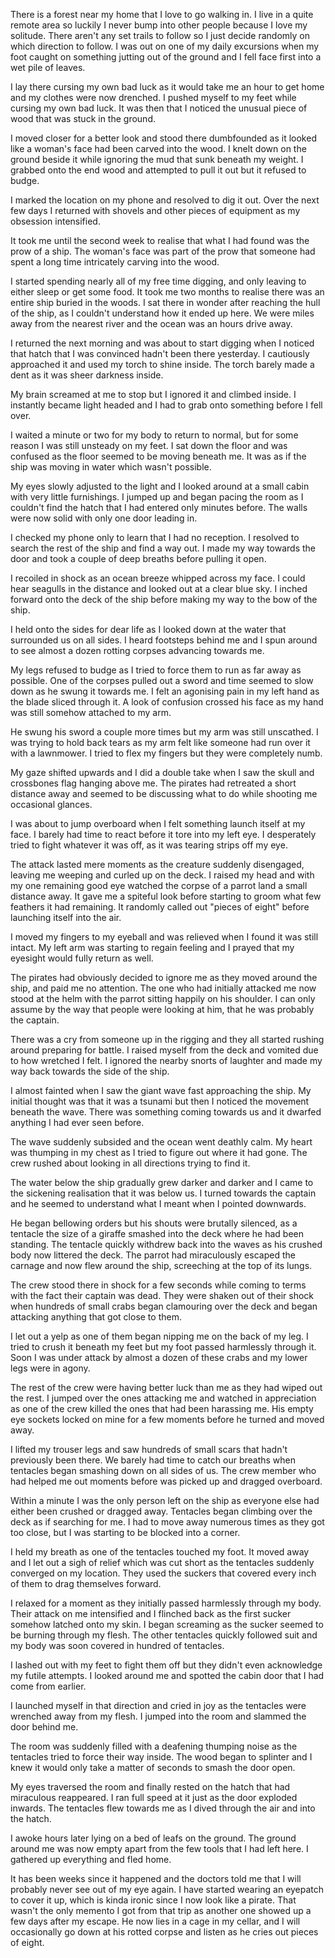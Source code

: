 There is a forest near my home that I love to go walking in. I live in a quite remote area so luckily I never bump into other people because I love my solitude. There aren't any set trails to follow so I just decide randomly on which direction to follow. I was out on one of my daily excursions when my foot caught on something jutting out of the ground and I fell face first into a wet pile of leaves.

I lay there cursing my own bad luck as it would take me an hour to get home and my clothes were now drenched. I pushed myself to my feet while cursing my own bad luck. It was then that I noticed the unusual piece of wood that was stuck in the ground. 

I moved closer for a better look and stood there dumbfounded as it looked like a woman's face had been carved into the wood. I knelt down on the ground beside it while ignoring the mud that sunk beneath my weight. I grabbed onto the end wood and attempted to pull it out but it refused to budge.

I marked the location on my phone and resolved to dig it out. Over the next few days I returned with shovels and other pieces of equipment as my obsession intensified.

It took me until the second week to realise that what I had found was the prow of a ship. The woman's face was part of the prow that someone had spent a long time intricately carving into the wood.

I started spending nearly all of my free time digging, and only leaving to either sleep or get some food. It took me two months to realise there was an entire ship buried in the woods. I sat there in wonder after reaching the hull of the ship, as I couldn't understand how it ended up here. We were miles away from the nearest river and the ocean was an hours drive away.

I returned the next morning and was about to start digging when I noticed that hatch that I was convinced hadn't been there yesterday. I cautiously approached it and used my torch to shine inside. The torch barely made a dent as it was sheer darkness inside.

My brain screamed at me to stop but I ignored it and climbed inside. I instantly became light headed and I had to grab onto something before I fell over.

I waited a minute or two for my body to return to normal, but for some reason I was still unsteady on my feet. I sat down the floor and was confused as the floor seemed to be moving beneath me. It was as if the ship was moving in water which wasn't possible.

My eyes slowly adjusted to the light and I looked around at a small cabin with very little furnishings. I jumped up and began pacing the room as I couldn't find the hatch that I had entered only minutes before. The walls were now solid with only one door leading in.

I checked my phone only to learn that I had no reception. I resolved to search the rest of the ship and find a way out. I made my way towards the door and took a couple of deep breaths before pulling it open.

I recoiled in shock as an ocean breeze whipped across my face. I could hear seagulls in the distance and looked out at a clear blue sky. I inched forward onto the deck of the ship before making my way to the bow of the ship.

I held onto the sides for dear life as I looked down at the water that surrounded us on all sides. I heard footsteps behind me and I spun around to see almost a dozen rotting corpses advancing towards me.

My legs refused to budge as I tried to force them to run as far away as possible. One of the corpses pulled out a sword and time seemed to slow down as he swung it towards me. I felt an agonising pain in my left hand as the blade sliced through it. A look of confusion crossed his face as my hand was still somehow attached to my arm.

He swung his sword a couple more times but my arm was still unscathed. I was trying to hold back tears as my arm felt like someone had run over it with a lawnmower. I tried to flex my fingers but they were completely numb.

My gaze shifted upwards and I did a double take when I saw the skull and crossbones flag hanging above me. The pirates had retreated a short distance away and seemed to be discussing what to do while shooting me occasional glances.

I was about to jump overboard when I felt something launch itself at my face. I barely had time to react before it tore into my left eye. I desperately tried to fight whatever it was off, as it was tearing strips off my eye.

The attack lasted mere moments as the creature suddenly disengaged, leaving me weeping and curled up on the deck. I raised my head and with my one remaining good eye watched the corpse of a parrot land a small distance away. It gave me a spiteful look before starting to groom what few feathers it had remaining. It randomly called out "pieces of eight" before launching itself into the air.

I moved my fingers to my eyeball and was relieved when I found it was still intact. My left arm was starting to regain feeling and I prayed that my eyesight would fully return as well.

The pirates had obviously decided to ignore me as they moved around the ship, and paid me no attention. The one who had initially attacked me now stood at the helm with the parrot sitting happily on his shoulder. I can only assume by the way that people were looking at him, that he was probably the captain.

There was a cry from someone up in the rigging and they all started rushing around preparing for battle. I raised myself from the deck and vomited due to how wretched I felt. I ignored the nearby snorts of laughter and made my way back towards the side of the ship.

I almost fainted when I saw the giant wave fast approaching the ship. My initial thought was that it was a tsunami but then I noticed the movement beneath the wave. There was something coming towards us and it dwarfed anything I had ever seen before.

The wave suddenly subsided and the ocean went deathly calm. My heart was thumping in my chest as I tried to figure out where it had gone. The crew rushed about looking in all directions trying to find it.

The water below the ship gradually grew darker and darker and I came to the sickening realisation that it was below us. I turned towards the captain and he seemed to understand what I meant when I pointed downwards.

He began bellowing orders but his shouts were brutally silenced, as a tentacle the size of a giraffe smashed into the deck where he had been standing. The tentacle quickly withdrew back into the waves as his crushed body now littered the deck. The parrot had miraculously escaped the carnage and now flew around the ship, screeching at the top of its lungs.

The crew stood there in shock for a few seconds while coming to terms with the fact their captain was dead. They were shaken out of their shock when hundreds of small crabs began clamouring over the deck and began attacking anything that got close to them.

I let out a yelp as one of them began nipping me on the back of my leg. I tried to crush it beneath my feet but my foot passed harmlessly through it. Soon I was under attack by almost a dozen of these crabs and my lower legs were in agony.

The rest of the crew were having better luck than me as they had wiped out the rest. I jumped over the ones attacking me and watched in appreciation as one of the crew killed the ones that had been harassing me. His empty eye sockets locked on mine for a few moments before he turned and moved away.

I lifted my trouser legs and saw hundreds of small scars that hadn't previously been there. We barely had time to catch our breaths when tentacles began smashing down on all sides of us. The crew member who had helped me out moments before was picked up and dragged overboard. 

Within a minute I was the only person left on the ship as everyone else had either been crushed or dragged away. Tentacles began climbing over the deck as if searching for me. I had to move away numerous times as they got too close, but I was starting to be blocked into a corner.

I held my breath as one of the tentacles touched my foot. It moved away and I let out a sigh of relief which was cut short as the tentacles suddenly converged on my location. They used the suckers that covered every inch of them to drag themselves forward.

I relaxed for a moment as they initially passed harmlessly through my body. Their attack on me intensified and I flinched back as the first sucker somehow latched onto my skin. I began screaming as the sucker seemed to be burning through my flesh. The other tentacles quickly followed suit and my body was soon covered in hundred of tentacles.

I lashed out with my feet to fight them off but they didn't even acknowledge my futile attempts. I looked around me and spotted the cabin door that I had come from earlier.

I launched myself in that direction and cried in joy as the tentacles were wrenched away from my flesh. I jumped into the room and slammed the door behind me.

The room was suddenly filled with a deafening thumping noise as the tentacles tried to force their way inside. The wood began to splinter and I knew it would only take a matter of seconds to smash the door open.

My eyes traversed the room and finally rested on the hatch that had miraculous reappeared. I ran full speed at it just as the door exploded inwards. The tentacles flew towards me as I dived through the air and into the hatch.

I awoke hours later lying on a bed of leafs on the ground. The ground around me was now empty apart from the few tools that I had left here. I gathered up everything and fled home.

It has been weeks since it happened and the doctors told me that I will probably never see out of my eye again. I have started wearing an eyepatch to cover it up, which is kinda ironic since I now look like a pirate. That wasn't the only memento I got from that trip as another one showed up a few days after my escape. He now lies in a cage in my cellar, and I will occasionally go down at his rotted corpse and listen as he cries out pieces of eight.